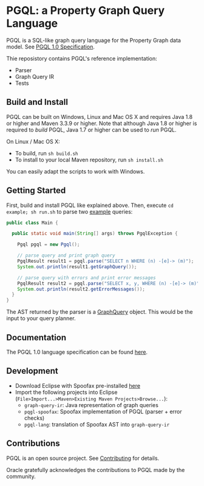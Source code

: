 # PGQL: a Property Graph Query Language

PGQL is a SQL-like graph query language for the Property Graph data model.
See [PGQL 1.0 Specification](https://oracle.github.io/pgql-lang/spec/1.0/).

Thie reposistory contains PGQL's reference implementation:

 - Parser
 - Graph Query IR
 - Tests

## Build and Install

PGQL can be built on Windows, Linux and Mac OS X and requires Java 1.8 or higher and Maven 3.3.9 or higher. Note that although Java 1.8 or higher is required to *build* PGQL, Java 1.7 or higher can be used to *run* PGQL.

On Linux / Mac OS X:

 - To build, run `sh build.sh`
 - To install to your local Maven repository, run `sh install.sh`

You can easily adapt the scripts to work with Windows.

## Getting Started

First, build and install PGQL like explained above. Then, execute `cd example; sh run.sh` to parse two [example](example/src/main/java/oracle/pgql/lang/example/Main.java) queries:

```java
public class Main {

  public static void main(String[] args) throws PgqlException {

    Pgql pgql = new Pgql();

    // parse query and print graph query
    PgqlResult result1 = pgql.parse("SELECT n WHERE (n) -[e]-> (m)");
    System.out.println(result1.getGraphQuery());

    // parse query with errors and print error messages
    PgqlResult result2 = pgql.parse("SELECT x, y, WHERE (n) -[e]-> (m)");
    System.out.println(result2.getErrorMessages());
  }
}
```

The AST returned by the parser is a [GraphQuery](graph-query-ir/src/main/java/oracle/pgql/lang/ir/GraphQuery.java) object. This would be the input to your query planner.

## Documentation

The PGQL 1.0 language specification can be found [here](https://oracle.github.io/pgql-lang/spec/1.0/).

## Development

- Download Eclipse with Spoofax pre-installed [here](https://spoofax.readthedocs.io/en/latest/source/langdev/start.html)
- Import the following projects into Eclipse (`File>Import...>Maven>Existing Maven Projects>Browse...`):
    - `graph-query-ir`: Java representation of graph queries
    - `pqgl-spoofax`: Spoofax implementation of PGQL (parser + error checks)
    - `pgql-lang`: translation of Spoofax AST into `graph-query-ir`

## Contributions

PGQL is an open source project. See [Contributing](CONTRIBUTING.md) for details.

Oracle gratefully acknowledges the contributions to PGQL made by the community.
